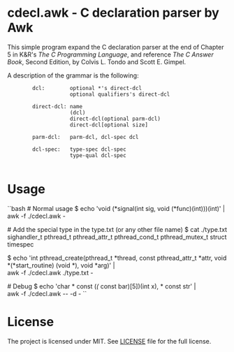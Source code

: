 cdecl.awk - C declaration parser by Awk
=========================================

This simple program expand the C declaration parser at the end of Chapter 5 in K&R's 
<i>The C Programming Language</i>, and reference
<i>The C Answer Book</i>,
Second Edition, by Colvis L. Tondo and Scott E. Gimpel.

A description of the grammar is the following:
````{.bnf}
        dcl:        optional *'s direct-dcl
                    optional qualifiers's direct-dcl

        direct-dcl: name
                    (dcl)
                    direct-dcl(optional parm-dcl)
                    direct-dcl[optional size]

        parm-dcl:   parm-dcl, dcl-spec dcl

        dcl-spec:   type-spec dcl-spec
                    type-qual dcl-spec
     
````

Usage
======
``bash
\# Normal usage
$ echo 'void (*signal(int sig, void (*func)(int)))(int)' | \
    awk -f ./cdecl.awk -

\# Add the special type in the type.txt (or any other file name)
$ cat ./type.txt
sighandler_t
pthread_t
pthread_attr_t
pthread_cond_t
pthread_mutex_t
struct timespec

$ echo 'int pthread_create(pthread_t *thread, const pthread_attr_t *attr, void *(*start_routine) (void *), void *arg)' | \
    awk -f ./cdecl.awk ./type.txt -

\# Debug
$ echo 'char * const (*(* const bar)[5])(int x), * const str' | \
    awk -f ./cdecl.awk -- -d -
``

License
=======
The project is licensed under MIT. See [LICENSE](/LICENSE) file for the full license. 
